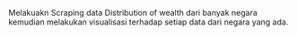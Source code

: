 Melakuakn Scraping data Distribution of wealth dari banyak negara kemudian melakukan visualisasi terhadap setiap data dari negara yang ada.
